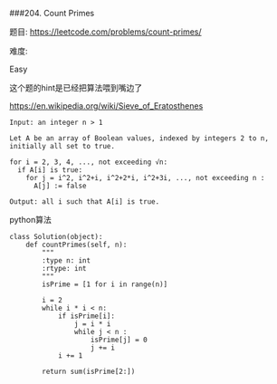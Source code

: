 ###204. Count Primes


题目:
<https://leetcode.com/problems/count-primes/>


难度:

Easy



这个题的hint是已经把算法喂到嘴边了

<https://en.wikipedia.org/wiki/Sieve_of_Eratosthenes>


```
Input: an integer n > 1
 
Let A be an array of Boolean values, indexed by integers 2 to n,
initially all set to true.
 
for i = 2, 3, 4, ..., not exceeding √n:
  if A[i] is true:
    for j = i^2, i^2+i, i^2+2*i, i^2+3i, ..., not exceeding n :
      A[j] := false
 
Output: all i such that A[i] is true.
```



python算法


```
class Solution(object):
    def countPrimes(self, n):
        """
        :type n: int
        :rtype: int
        """
        isPrime = [1 for i in range(n)]

        i = 2
        while i * i < n:
        	if isPrime[i]:
        		j = i * i 
        		while j < n :
        			isPrime[j] = 0
        			j += i
        	i += 1

        return sum(isPrime[2:])
```